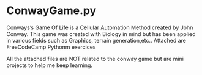 # ConwayGame.py
Conways’s Game Of Life is a Cellular Automation Method created by John Conway. This game was created with Biology in mind but has been applied in various fields such as Graphics, terrain generation,etc..
Attached are FreeCodeCamp Pythonm exercices

All the attached files are NOT related to the conway game but are mini projects to help me keep learning. 
